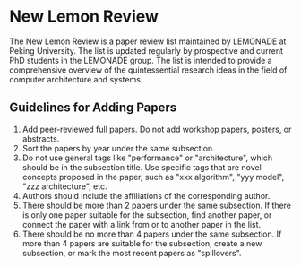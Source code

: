 # New Lemon Review

The New Lemon Review is a paper review list maintained by LEMONADE at Peking University. The list is updated regularly by prospective and current PhD students in the LEMONADE group. The list is intended to provide a comprehensive overview of the quintessential research ideas in the field of computer architecture and systems.

## Guidelines for Adding Papers

1. Add peer-reviewed full papers. Do not add workshop papers, posters, or abstracts.
2. Sort the papers by year under the same subsection.
3. Do not use general tags like "performance" or "architecture", which should be in the subsection title. Use specific tags that are novel concepts proposed in the paper, such as "xxx algorithm", "yyy model", "zzz architecture", etc.
4. Authors should include the affiliations of the corresponding author.
5. There should be more than 2 papers under the same subsection. If there is only one paper suitable for the subsection, find another paper, or connect the paper with a link from or to another paper in the list.
6. There should be no more than 4 papers under the same subsection. If more than 4 papers are suitable for the subsection, create a new subsection, or mark the most recent papers as "spillovers".
